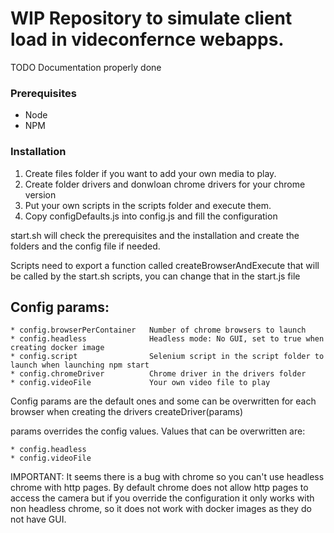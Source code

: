 # WIP Repository to simulate client load in videconfernce webapps.
TODO Documentation properly done

### Prerequisites
- Node
- NPM

### Installation
1. Create files folder if you want to add your own media to play.
2. Create folder drivers and donwloan chrome drivers for your chrome version
3. Put your own scripts in the scripts folder and execute them.
4. Copy configDefaults.js into config.js and fill the configuration

start.sh will check the prerequisites and the installation and create the folders and the config file if needed. 

Scripts need to export a function called createBrowserAndExecute that will be called by the start.sh scripts, you can change that in the start.js file 
## Config params:
```
* config.browserPerContainer   Number of chrome browsers to launch
* config.headless              Headless mode: No GUI, set to true when creating docker image
* config.script                Selenium script in the script folder to launch when launching npm start
* config.chromeDriver          Chrome driver in the drivers folder
* config.videoFile             Your own video file to play
```
Config params are the default ones and some can be overwritten for each browser when creating the drivers
createDriver(params)

params overrides the config values.
Values that can be overwritten are:
```
* config.headless
* config.videoFile
```

IMPORTANT: It seems there is a bug with chrome so you can't use headless chrome with http pages.
By default chrome does not allow http pages to access the camera but if you override the configuration it only works
with non headless chrome, so it does not work with docker images as they do not have GUI.
